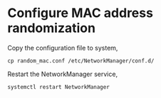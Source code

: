 # Configure MAC address randomization

Copy the configuration file to system,

    cp random_mac.conf /etc/NetworkManager/conf.d/

Restart the NetworkManager service,

    systemctl restart NetworkManager
